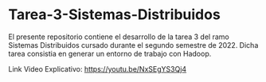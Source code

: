 # Tarea-3-Sistemas-Distribuidos

El presente repositorio contiene el desarrollo de la tarea 3 del ramo Sistemas Distribuidos cursado durante el segundo semestre de 2022. Dicha tarea consistia en generar un entorno de trabajo con Hadoop.

Link Video Explicativo: https://youtu.be/NxSEgYS3Qj4

